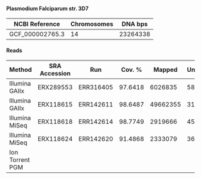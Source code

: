 #### Plasmodium Falciparum str. 3D7

| NCBI Reference  | Chromosomes | DNA bps  |
| --------------- | ----------- | -------- |
| GCF_000002765.3 | 14          | 23264338 |

#### Reads

|      Method     | SRA Accession |    Run    |  Cov. % |  Mapped  | Unmapped | Length | Paired? | SNPs |
|-----------------|---------------|-----------|---------|----------|----------|--------|---------|------|
| Illumina GAIIx  | ERX289553     | ERR316405 | 97.6418 |  6026835 |    58874 |     76 | Y       | 2222 |
| Illumina GAIIx  | ERX118615     | ERR142611 | 98.6487 | 49662355 |   316867 |     76 | Y       | 2281 |
| Illumina MiSeq  | ERX118618     | ERR142614 | 98.7749 |  2919666 |    45211 |    150 | Y       | 2048 |
| Illumina MiSeq  | ERX118624     | ERR142620 | 91.4868 |  2333079 |    36757 |    151 | Y       | 1399 |
| Ion Torrent PGM |               |           |         |          |          |        | N       |      |
